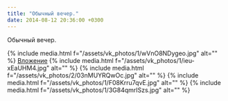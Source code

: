 ```yaml
---
title: "Обычный вечер."
date: 2014-08-12 20:36:00 +0300
---
```


Обычный вечер.


{% include media.html f="/assets/vk_photos/1/wVnO8NDygeo.jpg" alt="" %}
[Вложение](https://vk.com/photo41076938_337465500)
{% include media.html f="/assets/vk_photos/1/ieu-xEaUHM4.jpg" alt="" %}
{% include media.html f="/assets/vk_photos/2/03nMUYRQwOc.jpg" alt="" %}
{% include media.html f="/assets/vk_photos/1/F08Krru7qvE.jpg" alt="" %}
{% include media.html f="/assets/vk_photos/1/3G84qmrISzs.jpg" alt="" %}
